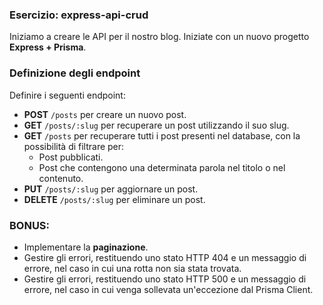 ### Esercizio: express-api-crud
Iniziamo a creare le API per il nostro blog. Iniziate con un nuovo progetto **Express + Prisma**.  

### Definizione degli endpoint

Definire i seguenti endpoint:

- **POST** `/posts` per creare un nuovo post.
- **GET** `/posts/:slug` per recuperare un post utilizzando il suo slug.
- **GET** `/posts` per recuperare tutti i post presenti nel database, con la possibilità di filtrare per:
  - Post pubblicati.
  - Post che contengono una determinata parola nel titolo o nel contenuto.
- **PUT** `/posts/:slug` per aggiornare un post.
- **DELETE** `/posts/:slug` per eliminare un post.

### BONUS:

- Implementare la **paginazione**.
- Gestire gli errori, restituendo uno stato HTTP 404 e un messaggio di errore, nel caso in cui una rotta non sia stata trovata.
- Gestire gli errori, restituendo uno stato HTTP 500 e un messaggio di errore, nel caso in cui venga sollevata un'eccezione dal Prisma Client.
